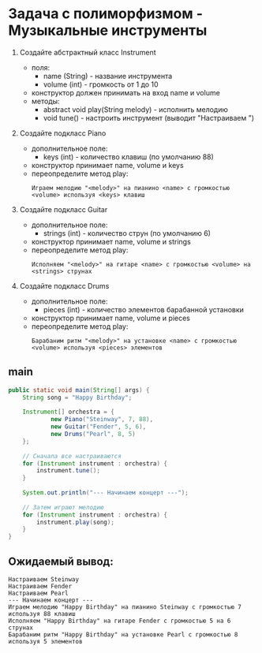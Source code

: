 # Задача с полиморфизмом - Музыкальные инструменты

1. Создайте абстрактный класс Instrument
    - поля:
        - name (String) - название инструмента
        - volume (int) - громкость от 1 до 10
    - конструктор должен принимать на вход name и volume
    - методы:
        - abstract void play(String melody) - исполнить мелодию
        - void tune() - настроить инструмент (выводит "Настраиваем <name>")

2. Создайте подкласс Piano
    - дополнительное поле:
        - keys (int) - количество клавиш (по умолчанию 88)
    - конструктор принимает name, volume и keys
    - переопределите метод play:
      ```
      Играем мелодию "<melody>" на пианино <name> с громкостью <volume> используя <keys> клавиш
      ```

3. Создайте подкласс Guitar
    - дополнительное поле:
        - strings (int) - количество струн (по умолчанию 6)
    - конструктор принимает name, volume и strings
    - переопределите метод play:
      ```
      Исполняем "<melody>" на гитаре <name> с громкостью <volume> на <strings> струнах
      ```

4. Создайте подкласс Drums
    - дополнительное поле:
        - pieces (int) - количество элементов барабанной установки
    - конструктор принимает name, volume и pieces
    - переопределите метод play:
      ```
      Барабаним ритм "<melody>" на установке <name> с громкостью <volume> используя <pieces> элементов
      ```

## main
```java
public static void main(String[] args) {
    String song = "Happy Birthday";
    
    Instrument[] orchestra = {
            new Piano("Steinway", 7, 88),
            new Guitar("Fender", 5, 6),
            new Drums("Pearl", 8, 5)
    };
    
    // Сначала все настраиваются
    for (Instrument instrument : orchestra) {
        instrument.tune();
    }
    
    System.out.println("--- Начинаем концерт ---");
    
    // Затем играют мелодию
    for (Instrument instrument : orchestra) {
        instrument.play(song);
    }
}
```

## Ожидаемый вывод:
```
Настраиваем Steinway
Настраиваем Fender
Настраиваем Pearl
--- Начинаем концерт ---
Играем мелодию "Happy Birthday" на пианино Steinway с громкостью 7 используя 88 клавиш
Исполняем "Happy Birthday" на гитаре Fender с громкостью 5 на 6 струнах
Барабаним ритм "Happy Birthday" на установке Pearl с громкостью 8 используя 5 элементов
```